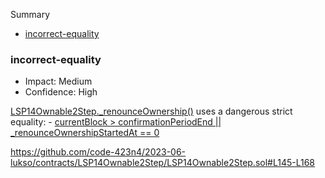 Summary

- [incorrect-equality](#--incorrect-equality--)

### incorrect-equality

- Impact: Medium
- Confidence: High

[LSP14Ownable2Step.\_renounceOwnership()](https://github.com/code-423n4/2023-06-lukso/contracts/LSP14Ownable2Step/LSP14Ownable2Step.sol#L145-L168) uses a dangerous strict equality: - [currentBlock > confirmationPeriodEnd || \_renounceOwnershipStartedAt == 0](https://github.com/code-423n4/2023-06-lukso/contracts/LSP14Ownable2Step/LSP14Ownable2Step.sol#L154)

https://github.com/code-423n4/2023-06-lukso/contracts/LSP14Ownable2Step/LSP14Ownable2Step.sol#L145-L168
